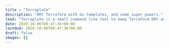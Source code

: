 ```yaml
---
title : "Terraplate"
description: "DRY Terraform with Go templates, and some super powers."
lead: "Terraplate is a small command line tool to keep Terraform DRY and improve developer productivity when working with Terraform."
date: 2020-10-06T08:47:36+00:00
lastmod: 2020-10-06T08:47:36+00:00
draft: false
images: []
---
```

